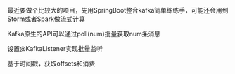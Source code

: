 最近要做个比较大的项目，先用SpringBoot整合kafka简单练练手，可能还会用到Storm或者Spark做流式计算


Kafka原生的API可以通过poll(num)批量获取num条消息

设置@KafkaListener实现批量监听

基于时间戳，获取offsets和消费